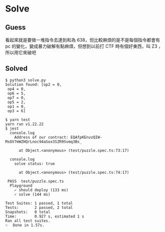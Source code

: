 # Solve

## Guess

看起來就是要做一堆指令去達到和為 638，但比較麻煩的是不是每個指令都會有 pc 的變化，變成暴力破解有點麻煩，但想到以前打 CTF 時有個好東西，叫 Z3 ，所以用它來破吧

## Solved

```shell
$ python3 solve.py
Solution found: [op2 = 0,
 op4 = 0,
 op6 = 5,
 op7 = 0,
 op5 = 2,
 op1 = 0,
 op3 = 6]
```

```shell
$ yarn test
yarn run v1.22.22
$ jest
  console.log
    Address of our contract: EQAfpKEnvzQIW-MsOV7mWZHQrLnoc94aSox3SZR9Svmq3Bs_

      at Object.<anonymous> (test/puzzle.spec.ts:73:17)

  console.log
    solve status: true

      at Object.<anonymous> (test/puzzle.spec.ts:74:17)

 PASS  test/puzzle.spec.ts
  Playground
    ✓ should deploy (133 ms)
    ✓ solve (144 ms)

Test Suites: 1 passed, 1 total
Tests:       2 passed, 2 total
Snapshots:   0 total
Time:        0.927 s, estimated 1 s
Ran all test suites.
✨  Done in 1.57s.
```
